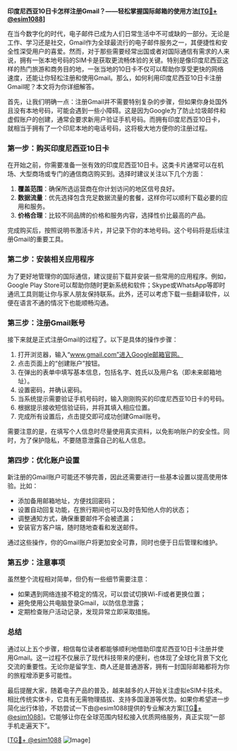 **印度尼西亚10日卡怎样注册Gmail？——轻松掌握国际邮箱的使用方法[[TG💪+ @esim1088](https://t.me/s/esim1088)]**

在当今数字化的时代，电子邮件已成为人们日常生活中不可或缺的一部分。无论是工作、学习还是社交，Gmail作为全球最流行的电子邮件服务之一，其便捷性和安全性深受用户的喜爱。然而，对于那些需要经常出国或者对国际通信有需求的人来说，拥有一张本地号码的SIM卡是获取更流畅体验的关键。特别是像印度尼西亚这样的热门旅游和商务目的地，一张当地的10日卡不仅可以帮助你享受更快的网络速度，还能让你轻松注册和使用Gmail。那么，如何利用印度尼西亚10日卡注册Gmail呢？本文将为你详细解答。

首先，让我们明确一点：注册Gmail并不需要特别复杂的步骤，但如果你身处国外且没有本地号码，可能会遇到一些小障碍。这是因为Google为了防止垃圾邮件和虚假账户的创建，通常会要求新用户验证手机号码。而拥有印度尼西亚10日卡，就相当于拥有了一个印尼本地的电话号码，这将极大地方便你的注册过程。

### **第一步：购买印度尼西亚10日卡**

在开始之前，你需要准备一张有效的印度尼西亚10日卡。这类卡片通常可以在机场、大型商场或专门的通信商店购买到。选择时建议关注以下几个方面：

1. **覆盖范围**：确保所选运营商在你计划访问的地区信号良好。
2. **数据流量**：优先选择包含充足数据流量的套餐，这样你可以顺利下载必要的应用和服务。
3. **价格合理**：比较不同品牌的价格和服务内容，选择性价比最高的产品。

完成购买后，按照说明书激活卡片，并记录下你的本地号码。这个号码将是后续注册Gmail的重要工具。

### **第二步：安装相关应用程序**

为了更好地管理你的国际通信，建议提前下载并安装一些常用的应用程序。例如，Google Play Store可以帮助你随时更新系统和软件；Skype或WhatsApp等即时通讯工具则能让你与家人朋友保持联系。此外，还可以考虑下载一些翻译软件，以便在语言不通的情况下也能顺畅沟通。

### **第三步：注册Gmail账号**

接下来就是正式注册Gmail的过程了。以下是具体的操作步骤：

1. 打开浏览器，输入“www.gmail.com”进入Google邮箱官网。
2. 点击页面上的“创建账户”按钮。
3. 在弹出的表单中填写基本信息，包括名字、姓氏以及用户名（即未来邮箱地址）。
4. 设置密码，并确认密码。
5. 当系统提示需要验证手机号码时，输入刚刚购买的印度尼西亚10日卡的号码。
6. 根据提示接收短信验证码，并将其填入相应位置。
7. 完成所有设置后，点击提交即可成功创建Gmail账号。

需要注意的是，在填写个人信息时尽量使用真实资料，以免影响账户的安全性。同时，为了保护隐私，不要随意泄露自己的私人信息。

### **第四步：优化账户设置**

新注册的Gmail账户可能还不够完善，因此还需要进行一些基本设置以提高使用体验。比如：

- 添加备用邮箱地址，方便找回密码；
- 设置自动回复功能，在旅行期间也可以及时告知他人你的状态；
- 调整通知方式，确保重要邮件不会被遗漏；
- 安装官方客户端，随时随地查看和发送邮件。

通过这些操作，你的Gmail账户将更加安全可靠，同时也便于日后管理和维护。

### **第五步：注意事项**

虽然整个流程相对简单，但仍有一些细节需要注意：

- 如果遇到网络连接不稳定的情况，可以尝试切换Wi-Fi或者更换位置；
- 避免使用公共电脑登录Gmail，以防信息泄露；
- 定期检查账户活动记录，发现异常立即采取措施。

### **总结**

通过以上五个步骤，相信每位读者都能够顺利地借助印度尼西亚10日卡注册并使用Gmail。这一过程不仅展示了现代科技带来的便利，也体现了全球化背景下文化交流的重要性。无论你是留学生、商人还是普通游客，拥有一封国际邮箱都将为你的旅程增添更多可能性。

最后提醒大家，随着电子产品的普及，越来越多的人开始关注虚拟eSIM卡技术。相比传统实体卡，它具有无需物理插拔、支持多国漫游等优势。如果你希望进一步简化出行体验，不妨尝试一下由@esim1088提供的专业解决方案[[TG💪+ @esim1088](https://t.me/s/esim1088)]。它能够让你在全球范围内轻松接入优质网络服务，真正实现“一部手机走遍天下”。

[[TG💪+ @esim1088](https://t.me/s/esim1088) ![Image](https://i.postimg.cc/4NQfJmqS/Snipaste-2025-05-13-00-14-12.png)]